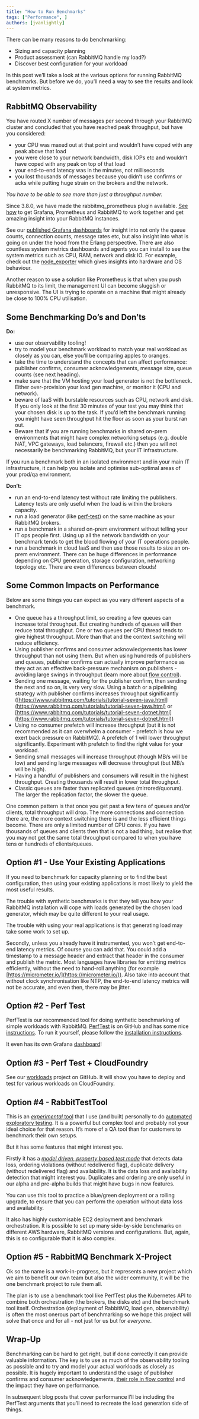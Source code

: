 ```yaml
---
title: "How to Run Benchmarks"
tags: ["Performance", ]
authors: [jvanlightly]
---
```


There can be many reasons to do benchmarking:

* Sizing and capacity planning
* Product assessment (can RabbitMQ handle my load?)
* Discover best configuration for your workload

In this post we’ll take a look at the various options for running RabbitMQ benchmarks. But before we do, you’ll need a way to see the results and look at system metrics.

<!-- truncate -->

## RabbitMQ Observability

You have routed X number of messages per second through your RabbitMQ cluster and concluded that you have reached peak throughput, but have you considered:

* your CPU was maxed out at that point and wouldn’t have coped with any peak above that load
* you were close to your network bandwidth, disk IOPs etc and wouldn’t have coped with any peak on top of that load
* your end-to-end latency was in the minutes, not milliseconds
* you lost thousands of messages because you didn’t use confirms or acks while putting huge strain on the brokers and the network.

*You have to be able to see more than just a throughput number.* 

Since 3.8.0, we have made the rabbitmq_prometheus plugin available. [See how](https://www.rabbitmq.com/prometheus.html) to get Grafana, Prometheus and RabbitMQ to work together and get amazing insight into your RabbitMQ instances.

See our [published Grafana dashboards](https://grafana.com/orgs/rabbitmq) for insight into not only the queue counts, connection counts, message rates etc, but also insight into what is going on under the hood from the Erlang perspective. There are also countless system metrics dashboards and agents you can install to see the system metrics such as CPU, RAM, network and disk IO. For example, check out the [node_exporter](https://github.com/prometheus/node_exporter) which gives insights into hardware and OS behaviour.

Another reason to use a solution like Prometheus is that when you push RabbitMQ to its limit, the management UI can become sluggish or unresponsive. The UI is trying to operate on a machine that might already be close to 100% CPU utilisation.

## Some Benchmarking Do’s and Don’ts

**Do:**

* use our observability tooling!
* try to model your benchmark workload to match your real workload as closely as you can, else you’ll be comparing apples to oranges.
* take the time to understand the concepts that can affect performance: publisher confirms, consumer acknowledgements, message size, queue counts (see next heading).
* make sure that the VM hosting your load generator is not the bottleneck. Either over-provision your load gen machine, or monitor it (CPU and network).
* beware of IaaS with burstable resources such as CPU, network and disk. If you only look at the first 30 minutes of your test you may think that your chosen disk is up to the task. If you’d left the benchmark running you might have seen throughput hit the floor as soon as your burst ran out.
* Beware that if you are running benchmarks in shared on-prem environments that might have complex networking setups (e.g. double NAT, VPC gateways, load balancers, firewall etc.) then you will not necessarily be benchmarking RabbitMQ, but your IT infrastructure. 

If you run a benchmark both in an isolated environment and in your main IT infrastructure, it can help you isolate and optimise sub-optimal areas of your prod/qa environment.

**Don’t:**

* run an end-to-end latency test without rate limiting the publishers. Latency tests are only useful when the load is within the brokers capacity.
* run a load generator (like [perf-test](https://github.com/rabbitmq/rabbitmq-perf-test/)) on the same machine as your RabbitMQ brokers.
* run a benchmark in a shared on-prem environment without telling your IT ops people first. Using up all the network bandwidth on your benchmark tends to get the blood flowing of your IT operations people.
* run a benchmark in cloud IaaS and then use those results to size an on-prem environment. There can be huge differences in performance depending on CPU generation, storage configuration, networking topology etc. There are even differences between clouds!

## Some Common Impacts on Performance

Below are some things you can expect as you vary different aspects of a benchmark.

* One queue has a throughput limit, so creating a few queues can increase total throughput. But creating hundreds of queues will then reduce total throughput. One or two queues per CPU thread tends to give highest throughput. More than that and the context switching will reduce efficiency.
* Using publisher confirms and consumer acknowledgements has lower throughput than not using them. But when using hundreds of publishers and queues, publisher confirms can actually improve performance as they act as an effective back-pressure mechanism on publishers - avoiding large swings in throughput (learn more about [flow control](/blog/2020/05/04/quorum-queues-and-flow-control-the-concepts)).
* Sending one message, waiting for the publisher confirm, then sending the next and so on, is very very slow. Using a batch or a pipelining strategy with publisher confirms increases throughput significantly ([https://www.rabbitmq.com/tutorials/tutorial-seven-java.html](https://www.rabbitmq.com/tutorials/tutorial-seven-java.html) or [https://www.rabbitmq.com/tutorials/tutorial-seven-dotnet.html](https://www.rabbitmq.com/tutorials/tutorial-seven-dotnet.html))
* Using no consumer prefetch will increase throughput (but it is not recommended as it can overwhelm a consumer - prefetch is how we exert back pressure on RabbitMQ). A prefetch of 1 will lower throughput significantly. Experiment with prefetch to find the right value for your workload.
* Sending small messages will increase throughput (though MB/s will be low) and sending large messages will decrease throughput (but MB/s will be high).
* Having a handful of publishers and consumers will result in the highest throughput. Creating thousands will result in lower total throughput.
* Classic queues are faster than replicated queues (mirrored/quorum). The larger the replication factor, the slower the queue.

One common pattern is that once you get past a few tens of queues and/or clients, total throughput will drop. The more connections and connection there are, the more context switching there is and the less efficient things become. There are only a limited number of CPU cores. If you have thousands of queues and clients then that is not a bad thing, but realise that you may not get the same total throughput compared to when you have tens or hundreds of clients/queues.

## Option #1 - Use Your Existing Applications

If you need to benchmark for capacity planning or to find the best configuration, then using your existing applications is most likely to yield the most useful results.

The trouble with synthetic benchmarks is that they tell you how your RabbitMQ installation will cope with loads generated by the chosen load generator, which may be quite different to your real usage.

The trouble with using your real applications is that generating load may take some work to set up. 

Secondly, unless you already have it instrumented, you won’t get end-to-end latency metrics. Of course you can add that. You could add a timestamp to a message header and extract that header in the consumer and publish the metric. Most languages have libraries for emitting metrics efficiently, without the need to hand-roll anything (for example [https://micrometer.io/](https://micrometer.io/)). Also take into account that without clock synchronisation like NTP, the end-to-end latency metrics will not be accurate, and even then, there may be jitter.

## Option #2 - Perf Test

PerfTest is our recommended tool for doing synthetic benchmarking of simple workloads with RabbitMQ. [PerfTest](https://github.com/rabbitmq/rabbitmq-perf-test) is on GitHub and has some nice [instructions](https://rabbitmq.github.io/rabbitmq-perf-test/stable/htmlsingle/). To run it yourself, please follow the [installation instructions](https://rabbitmq.github.io/rabbitmq-perf-test/stable/htmlsingle/#installation). 

It even has its own Grafana [dashboard](https://grafana.com/grafana/dashboards/6566)! 

## Option #3 - Perf Test + CloudFoundry

See our [workloads](https://github.com/rabbitmq/workloads) project on GitHub. It will show you have to deploy and test for various workloads on CloudFoundry.

## Option #4 - RabbitTestTool

This is an [*experimental* tool](https://github.com/Vanlightly/RabbitTestTool) that I use (and built) personally to do [automated exploratory testing](https://jack-vanlightly.com/blog/2020/5/26/with-great-observation-comes-great-insight). It is a powerful but complex tool and probably not your ideal choice for that reason. It’s more of a QA tool than for customers to benchmark their own setups.

But it has some features that might interest you.

Firstly it has a [*model driven, property based test mode*](https://github.com/Vanlightly/RabbitTestTool/blob/master/benchmark/README.md#running-a-model-driven-property-based-test) that detects data loss, ordering violations (without redelivered flag), duplicate delivery (without redelivered flag) and availability. It is the data loss and availability detection that might interest you. Duplicates and ordering are only useful in our alpha and pre-alpha builds that might have bugs in new features.

You can use this tool to practice a blue/green deployment or a rolling upgrade, to ensure that you can perform the operation without data loss and availability.

It also has highly customisable EC2 deployment and benchmark orchestration. It is possible to set up many side-by-side benchmarks on different AWS hardware, RabbitMQ versions and configurations. But, again, this is so configurable that it is also complex.

## Option #5 - RabbitMQ Benchmark X-Project

Ok so the name is a work-in-progress, but it represents a new project which we aim to benefit our own team but also the wider community, it will be the one benchmark project to rule them all.

The plan is to use a benchmark tool like PerfTest plus the Kubernetes API to combine both orchestration (the brokers, the disks etc) and the benchmark tool itself. Orchestration (deployment of RabbitMQ, load gen, observability) is often the most onerous part of benchmarking so we hope this project will solve that once and for all - not just for us but for *everyone*.

## Wrap-Up

Benchmarking can be hard to get right, but if done correctly it can provide valuable information. The key is to use as much of the observability tooling as possible and to try and model your actual workloads as closely as possible. It is hugely important to understand the usage of publisher confirms and consumer acknowledgements, [their role in flow control](/blog/2020/05/14/quorum-queues-and-flow-control-single-queue-benchmarks) and the impact they have on performance.

In subsequent blog posts that cover performance I’ll be including the PerfTest arguments that you’ll need to recreate the load generation side of things.

